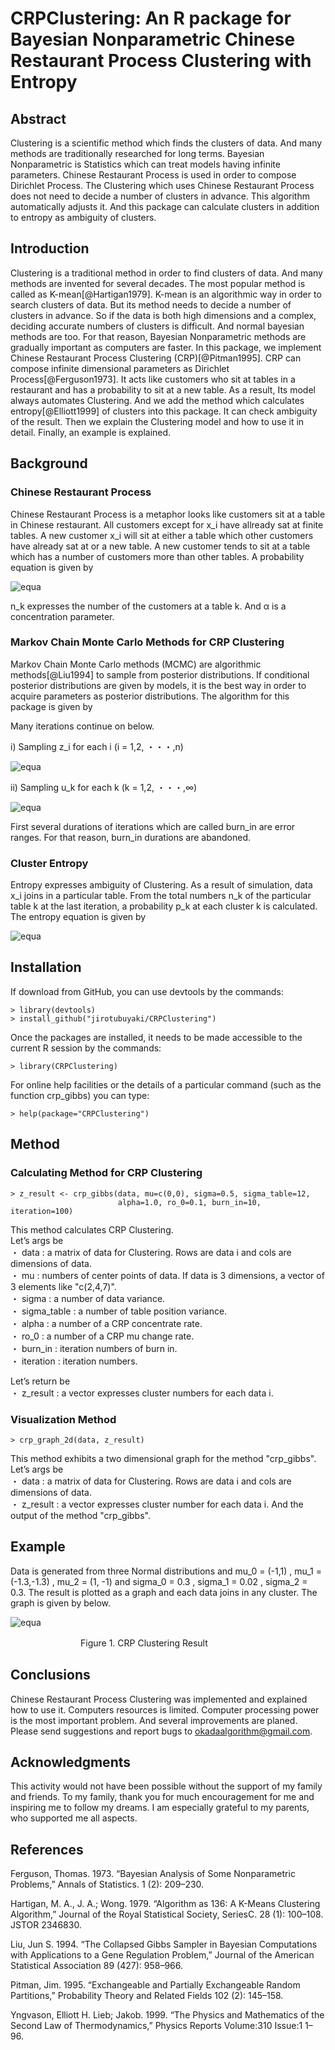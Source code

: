 # CRPClustering: An R package for Bayesian Nonparametric Chinese Restaurant Process Clustering with Entropy  

## Abstract
Clustering is a scientific method which finds the clusters of data. And many methods are traditionally researched for long terms. Bayesian Nonparametric is Statistics which can treat models having infinite parameters. Chinese Restaurant Process is used in order to compose Dirichlet Process. The Clustering which uses Chinese Restaurant Process does not need to decide a number of clusters in advance. This algorithm automatically adjusts it. And this package can calculate clusters in addition to entropy as ambiguity of clusters.

## Introduction
Clustering is a traditional method in order to find clusters of data. And many methods are invented for several decades. The most popular method is called as K-mean[@Hartigan1979]. K-mean is an algorithmic way in order to search clusters of data. But its method needs to decide a number of clusters in advance. So if the data is both high dimensions and a complex, deciding accurate numbers of clusters is difficult. And normal bayesian methods are too. For that reason, Bayesian Nonparametric methods are gradually important as computers are faster. In this package, we implement Chinese Restaurant Process Clustering (CRP)[@Pitman1995]. CRP can compose infinite dimensional parameters as Dirichlet Process[@Ferguson1973]. It acts like customers who sit at tables in a restaurant and has a probability to sit at a new table. As a result, Its model always automates Clustering. And we add the method which calculates entropy[@Elliott1999] of clusters into this package. It can check ambiguity of the result. Then we explain the Clustering model and how to use it in detail. Finally, an example is explained.

## Background
### Chinese Restaurant Process
Chinese Restaurant Process is a metaphor looks like customers sit at a table in Chinese restaurant. All customers except for x_i have allready sat at finite tables. A new customer x_i will sit at either a table which other customers have already sat at or a new table. A new customer tends to sit at a table which has a number of customers more than other tables. A probability equation is given by    

![equa](./readme_images/equation_1.png "eque")

n_k expresses the number of the customers at a table k. And α is a concentration parameter.

### Markov Chain Monte Carlo Methods for CRP Clustering
Markov Chain Monte Carlo methods (MCMC) are algorithmic methods[@Liu1994] to sample from posterior distributions. If conditional posterior distributions are given by models, it is the best way in order to acquire parameters as posterior distributions. The algorithm for this package is given by  

Many iterations continue on below.

i) Sampling z_i for each i (i = 1,2, ・・・,n)

![equa](./readme_images/equation_2.png "eque")

ii) Sampling u_k for each k (k = 1,2, ・・・,∞)

![equa](./readme_images/equation_3.png "eque")

First several durations of iterations which are called burn_in are error ranges. For that reason, burn_in durations are abandoned.  

### Cluster Entropy
Entropy expresses ambiguity of Clustering. As a result of simulation, data x_i joins in a particular table. From the total numbers n_k of the particular table k at the last iteration, a probability p_k at each cluster k is calculated. The entropy equation is given by

![equa](./readme_images/equation_4.png "eque")


## Installation
If download from GitHub, you can use devtools by the commands:

```
> library(devtools)
> install_github("jirotubuyaki/CRPClustering")
```

Once the packages are installed, it needs to be made accessible to the current R session by the commands:

```
> library(CRPClustering)
```

For online help facilities or the details of a particular command (such as the function crp_gibbs) you can type:

```
> help(package="CRPClustering")
```

## Method
### Calculating Method for CRP Clustering

```
> z_result <- crp_gibbs(data, mu=c(0,0), sigma=0.5, sigma_table=12,
                        alpha=1.0, ro_0=0.1, burn_in=10, iteration=100)

```

This method calculates CRP Clustering.  
Let’s args be  
  ・ data : a matrix of data for Clustering. Rows are data i and cols are dimensions of data.  
  ・ mu : numbers of center points of data. If data is 3 dimensions, a vector of 3 elements like "c(2,4,7)".  
  ・ sigma : a number of data variance.  
  ・ sigma_table : a number of table position variance.  
  ・ alpha : a number of a CRP concentrate rate.  
  ・ ro_0 : a number of a CRP mu change rate.  
  ・ burn_in : iteration numbers of burn in.  
  ・ iteration : iteration numbers.  

Let’s return be  
  ・ z_result : a vector expresses cluster numbers for each data i.   

### Visualization Method

```
> crp_graph_2d(data, z_result)
```

This method exhibits a two dimensional graph for the method "crp_gibbs".  
Let’s args be  
  ・ data : a matrix of data for Clustering. Rows are data i and cols are dimensions of data.  
  ・ z_result : a vector expresses cluster number for each data i. And the output of the method "crp_gibbs".  

## Example
Data is generated from three Normal distributions and mu_0 = (-1,1) , mu_1 = (-1.3,-1.3) , mu_2 = (1, -1) and sigma_0 = 0.3 , sigma_1 = 0.02 , sigma_2 = 0.3. The result is plotted as a graph and each data joins in any cluster. The graph is given by below.

![equa](./readme_images/figure_1.png "eque")

　　　　　　　　Figure 1. CRP Clustering Result

## Conclusions
Chinese Restaurant Process Clustering was implemented and explained how to use it. Computers resources is limited. Computer processing power is the most important problem. And several improvements are planed. Please send suggestions and report bugs to okadaalgorithm@gmail.com.

## Acknowledgments
This activity would not have been possible without the support of my family and friends. To my family, thank you for much encouragement for me and inspiring me to follow my dreams. I am especially grateful to my parents, who supported me all aspects.  

## References
Ferguson, Thomas. 1973. “Bayesian Analysis of Some Nonparametric Problems,” Annals of Statistics. 1 (2):
209–230.  

Hartigan, M. A., J. A.; Wong. 1979. “Algorithm as 136: A K-Means Clustering Algorithm,” Journal of the Royal Statistical Society, SeriesC. 28 (1): 100–108. JSTOR 2346830.

Liu, Jun S. 1994. “The Collapsed Gibbs Sampler in Bayesian Computations with Applications to a Gene Regulation Problem,” Journal of the American Statistical Association 89 (427): 958–966.

Pitman, Jim. 1995. “Exchangeable and Partially Exchangeable Random Partitions,” Probability Theory and Related Fields 102 (2): 145–158.  

Yngvason, Elliott H. Lieb; Jakob. 1999. “The Physics and Mathematics of the Second Law of Thermodynamics,” Physics Reports Volume:310 Issue:1 1–96.  
